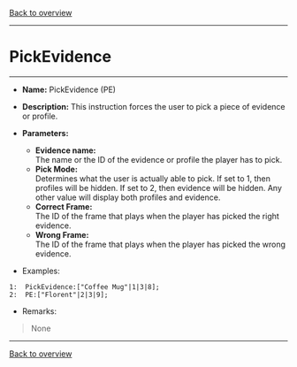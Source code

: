 [Back to overview](index.md)

---
# PickEvidence
---
- **Name:** PickEvidence (PE)
- **Description:** This instruction forces the user to pick a piece of evidence or profile.
- **Parameters:**
  - **Evidence name:**  
    The name or the ID of the evidence or profile the player has to pick.
  - **Pick Mode:**  
    Determines what the user is actually able to pick. If set to 1, then profiles will be hidden. If set to 2, then evidence will be hidden. Any other value will display both profiles and evidence.
  - **Correct Frame:**  
    The ID of the frame that plays when the player has picked the right evidence.
  - **Wrong Frame:**  
    The ID of the frame that plays when the player has picked the wrong evidence.

- Examples:
```
1:  PickEvidence:["Coffee Mug"|1|3|8];
2:  PE:["Florent"|2|3|9];
```

- Remarks:
> None

---
[Back to overview](index.md)